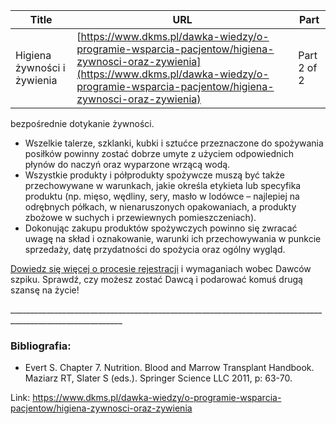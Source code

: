 | **Title**       | **URL**           | **Part**              |
|-----------------|-------------------|-----------------------|
| Higiena żywności i żywienia         | [https://www.dkms.pl/dawka-wiedzy/o-programie-wsparcia-pacjentow/higiena-zywnosci-oraz-zywienia](https://www.dkms.pl/dawka-wiedzy/o-programie-wsparcia-pacjentow/higiena-zywnosci-oraz-zywienia)    | Part 2 of 2          |

bezpośrednie dotykanie żywności.
* Wszelkie talerze, szklanki, kubki i sztućce przeznaczone do spożywania posiłków powinny zostać dobrze umyte z użyciem odpowiednich płynów do naczyń oraz wyparzone wrzącą wodą.
* Wszystkie produkty i półprodukty spożywcze muszą być także przechowywane w warunkach, jakie określa etykieta lub specyfika produktu (np. mięso, wędliny, sery, masło w lodówce – najlepiej na odrębnych półkach, w nienaruszonych opakowaniach, a produkty zbożowe w suchych i przewiewnych pomieszczeniach).
* Dokonując zakupu produktów spożywczych powinno się zwracać uwagę na skład i oznakowanie, warunki ich przechowywania w punkcie sprzedaży, datę przydatności do spożycia oraz ogólny wygląd.


[Dowiedz się więcej o procesie rejestracji](https://www.dkms.pl/dawka-wiedzy/o-rejestracji) i wymaganiach wobec Dawców szpiku. Sprawdź, czy możesz zostać Dawcą i podarować komuś drugą szansę na życie!


\_\_\_\_\_\_\_\_\_\_\_\_\_\_\_\_\_\_\_\_\_\_\_\_\_\_\_\_\_\_\_\_\_\_\_\_\_\_\_\_\_\_\_\_\_\_\_\_\_\_\_\_\_\_\_\_\_\_\_\_\_\_\_\_\_\_\_\_\_\_\_\_\_\_\_\_\_\_\_\_\_\_\_\_\_\_\_\_\_\_\_\_\_\_\_\_\_\_\_\_\_\_\_\_\_\_


### Bibliografia:


* Evert S. Chapter 7\. Nutrition. Blood and Marrow Transplant Handbook. Maziarz RT, Slater S (eds.). Springer Science LLC 2011, p: 63\-70\.


Link: https://www.dkms.pl/dawka-wiedzy/o-programie-wsparcia-pacjentow/higiena-zywnosci-oraz-zywienia
